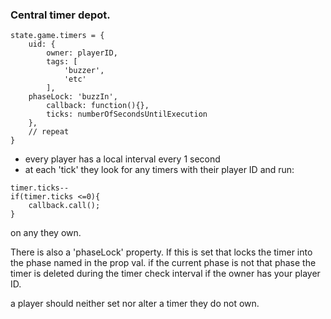 ### Central timer depot.

```
state.game.timers = {
	uid: {
		owner: playerID,
		tags: [
			'buzzer',
			'etc'
		],
    phaseLock: 'buzzIn',
		callback: function(){},
		ticks: numberOfSecondsUntilExecution
	},
	// repeat
}
```

* every player has a local interval every 1 second
* at each 'tick' they look for any timers with their player ID and run:
```
timer.ticks--
if(timer.ticks <=0){
    callback.call();
}
```
on any they own. 

There is also a 'phaseLock' property.  If this is set that locks the timer into the phase named in the prop val.  if the current phase is not that phase the timer is deleted during the timer check interval if the owner has your player ID.

a player should neither set nor alter a timer they do not own.
